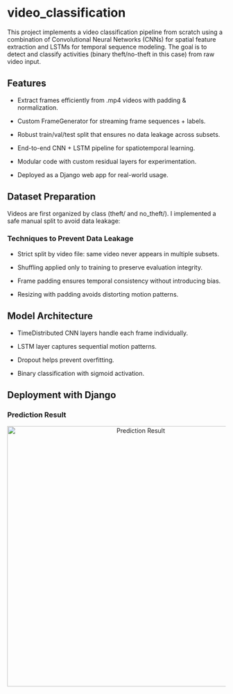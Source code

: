 # video_classification
This project implements a video classification pipeline from scratch using a combination of Convolutional Neural Networks (CNNs) for spatial feature extraction and LSTMs for temporal sequence modeling. The goal is to detect and classify activities (binary theft/no-theft in this case) from raw video input.

## Features
- Extract frames efficiently from .mp4 videos with padding & normalization.

- Custom FrameGenerator for streaming frame sequences + labels.

- Robust train/val/test split that ensures no data leakage across subsets.

- End-to-end CNN + LSTM pipeline for spatiotemporal learning.

- Modular code with custom residual layers for experimentation.

- Deployed as a Django web app for real-world usage.

## Dataset Preparation
Videos are first organized by class (theft/ and no_theft/).
I implemented a safe manual split to avoid data leakage:

### Techniques to Prevent Data Leakage

- Strict split by video file: same video never appears in multiple subsets.

- Shuffling applied only to training to preserve evaluation integrity.

- Frame padding ensures temporal consistency without introducing bias.

- Resizing with padding avoids distorting motion patterns.

## Model Architecture

- TimeDistributed CNN layers handle each frame individually.

- LSTM layer captures sequential motion patterns.

- Dropout helps prevent overfitting.

- Binary classification with sigmoid activation.

## Deployment with Django
### Prediction Result
<p align="center">
  <img src="[assets/prediction_result.png](https://github.com/Alaawael3/video_classification/blob/7488a008e578bf7d1eab27765c7469b168419f5f/shop_lifter_prediction.jpg)" alt="Prediction Result" width="600"/>
</p>
